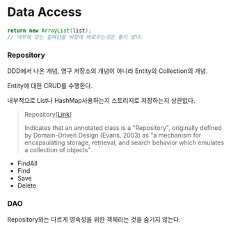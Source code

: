 # Data Access

```java
return new ArrayList(list);
// 내부에 있는 컬렉션을 바깥에 바로주는것은 좋지 않다. 
```

### Repository

DDD에서 나온 개념, 영구 저장소의 개념이 아니라 Entity의 Collection의 개념.&#x20;

Entity에 대한 CRUD를 수행한다.&#x20;

내부적으로 List나 HashMap사용하는지 스토리지로 저장하는지 상관없다.

> Repository\[[Link](https://docs.spring.io/spring-framework/docs/current/javadoc-api/org/springframework/stereotype/Repository.html)]
>
> Indicates that an annotated class is a "Repository", originally defined by Domain-Driven Design (Evans, 2003) as "a mechanism for encapsulating storage, retrieval, and search behavior which emulates a collection of objects".

* FindAll
* Find
* Save
* Delete

### DAO

Repository와는 다르게 영속성을 위한 객체라는 것을 숨기지 않는다.&#x20;
